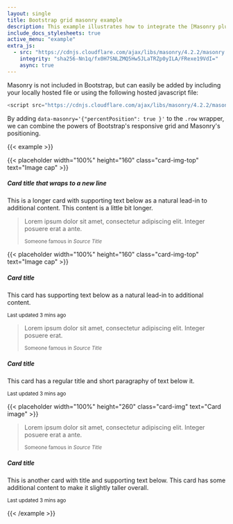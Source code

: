 ```yaml
---
layout: single
title: Bootstrap grid masonry example
description: This example illustrates how to integrate the [Masonry plugin](https://masonry.desandro.com/) with the Bootstrap grid. More options & documentation can be found on their [documentation site](https://masonry.desandro.com/).
include_docs_stylesheets: true
active_menu: "example"
extra_js:
  - src: "https://cdnjs.cloudflare.com/ajax/libs/masonry/4.2.2/masonry.pkgd.min.js"
    integrity: "sha256-Nn1q/fx0H7SNLZMQ5Hw5JLaTRZp0yILA/FRexe19VdI="
    async: true
---
```


Masonry is not included in Bootstrap, but can easily be added by including your locally hosted file or using the following hosted javascript file:

```js
<script src="https://cdnjs.cloudflare.com/ajax/libs/masonry/4.2.2/masonry.pkgd.min.js" integrity="sha256-Nn1q/fx0H7SNLZMQ5Hw5JLaTRZp0yILA/FRexe19VdI=" crossorigin="anonymous" async></script>
```

By adding `data-masonry='{"percentPosition": true }'` to the `.row` wrapper, we can combine the powers of Bootstrap's responsive grid and Masonry's positioning.

{{< example >}}
<div class="row" data-masonry='{"percentPosition": true }'>
  <div class="col-sm-6 col-lg-4 mb-4">
    <div class="card">
      {{< placeholder width="100%" height="160" class="card-img-top" text="Image cap" >}}
      <div class="card-body">
        <h5 class="card-title">Card title that wraps to a new line</h5>
        <p class="card-text">This is a longer card with supporting text below as a natural lead-in to additional content. This content is a little bit longer.</p>
      </div>
    </div>
  </div>
  <div class="col-sm-6 col-lg-4 mb-4">
    <div class="card p-3">
      <blockquote class="blockquote mb-0 card-body">
        <p>Lorem ipsum dolor sit amet, consectetur adipiscing elit. Integer posuere erat a ante.</p>
        <footer class="blockquote-footer">
          <small class="text-muted">
            Someone famous in <cite title="Source Title">Source Title</cite>
          </small>
        </footer>
      </blockquote>
    </div>
  </div>
  <div class="col-sm-6 col-lg-4 mb-4">
    <div class="card">
      {{< placeholder width="100%" height="160" class="card-img-top" text="Image cap" >}}
      <div class="card-body">
        <h5 class="card-title">Card title</h5>
        <p class="card-text">This card has supporting text below as a natural lead-in to additional content.</p>
        <p class="card-text"><small class="text-muted">Last updated 3 mins ago</small></p>
      </div>
    </div>
  </div>
  <div class="col-sm-6 col-lg-4 mb-4">
    <div class="card bg-primary text-white text-center p-3">
      <blockquote class="blockquote mb-0">
        <p>Lorem ipsum dolor sit amet, consectetur adipiscing elit. Integer posuere erat.</p>
        <footer class="blockquote-footer text-white">
          <small>
            Someone famous in <cite title="Source Title">Source Title</cite>
          </small>
        </footer>
      </blockquote>
    </div>
  </div>
  <div class="col-sm-6 col-lg-4 mb-4">
    <div class="card text-center">
      <div class="card-body">
        <h5 class="card-title">Card title</h5>
        <p class="card-text">This card has a regular title and short paragraphy of text below it.</p>
        <p class="card-text"><small class="text-muted">Last updated 3 mins ago</small></p>
      </div>
    </div>
  </div>
  <div class="col-sm-6 col-lg-4 mb-4">
    <div class="card">
      {{< placeholder width="100%" height="260" class="card-img" text="Card image" >}}
    </div>
  </div>
  <div class="col-sm-6 col-lg-4 mb-4">
    <div class="card p-3 text-right">
      <blockquote class="blockquote mb-0">
        <p>Lorem ipsum dolor sit amet, consectetur adipiscing elit. Integer posuere erat a ante.</p>
        <footer class="blockquote-footer">
          <small class="text-muted">
            Someone famous in <cite title="Source Title">Source Title</cite>
          </small>
        </footer>
      </blockquote>
    </div>
  </div>
  <div class="col-sm-6 col-lg-4 mb-4">
    <div class="card">
      <div class="card-body">
        <h5 class="card-title">Card title</h5>
        <p class="card-text">This is another card with title and supporting text below. This card has some additional content to make it slightly taller overall.</p>
        <p class="card-text"><small class="text-muted">Last updated 3 mins ago</small></p>
      </div>
    </div>
  </div>
</div>
{{< /example >}}
